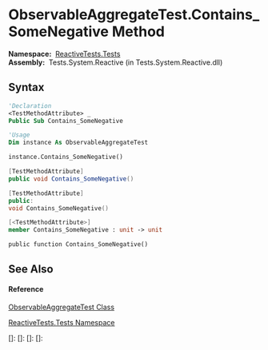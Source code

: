 # ObservableAggregateTest.Contains\_SomeNegative Method

**Namespace:**  [ReactiveTests.Tests](ReactiveTests.Tests\ReactiveTests.Tests.md)  
**Assembly:**  Tests.System.Reactive (in Tests.System.Reactive.dll)

## Syntax

```vb
'Declaration
<TestMethodAttribute> _
Public Sub Contains_SomeNegative
```

```vb
'Usage
Dim instance As ObservableAggregateTest

instance.Contains_SomeNegative()
```

```csharp
[TestMethodAttribute]
public void Contains_SomeNegative()
```

```c++
[TestMethodAttribute]
public:
void Contains_SomeNegative()
```

```fsharp
[<TestMethodAttribute>]
member Contains_SomeNegative : unit -> unit 
```

```jscript
public function Contains_SomeNegative()
```

## See Also

#### Reference

[ObservableAggregateTest Class](ObservableAggregateTest\ObservableAggregateTest.md)

[ReactiveTests.Tests Namespace](ReactiveTests.Tests\ReactiveTests.Tests.md)

[]: 
[]: 
[]: 
[]: 